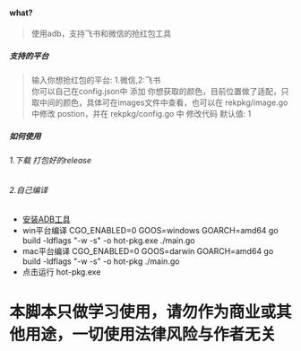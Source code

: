 #### what?
> 使用adb，支持飞书和微信的抢红包工具


##### 支持的平台 
> 输入你想抢红包的平台: 1.微信,2:飞书  
> 你可以自己在config.json中 添加 你想获取的颜色，目前位置做了适配，只取中间的颜色，具体可在images文件中查看，也可以在 rekpkg/image.go 中修改 postion，并在 rekpkg/config.go 中 修改代码
>默认值: 1



##### 如何使用

###### 1.下载 打包好的release

###### 2.自己编译
* [安装ADB工具](https://github.com/wangshub/wechat_jump_game/wiki/Android-%E5%92%8C-iOS-%E6%93%8D%E4%BD%9C%E6%AD%A5%E9%AA%A4)
* win平台编译 CGO_ENABLED=0 GOOS=windows GOARCH=amd64 go build -ldflags "-w -s" -o hot-pkg.exe ./main.go
* mac平台编译 CGO_ENABLED=0 GOOS=darwin GOARCH=amd64 go build -ldflags "-w -s" -o hot-pkg ./main.go
* 点击运行 hot-pkg.exe

# 本脚本只做学习使用，请勿作为商业或其他用途，一切使用法律风险与作者无关
